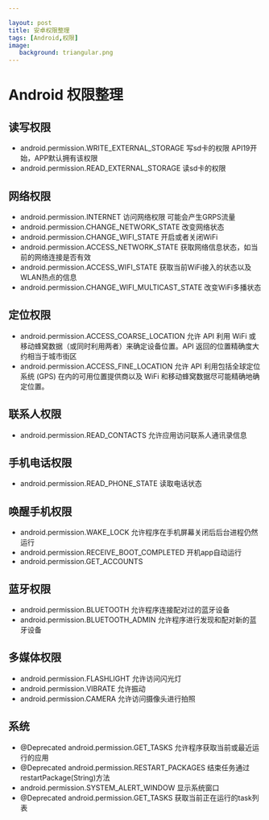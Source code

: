 ```yaml
---

layout: post
title: 安卓权限整理
tags: [Android,权限]
image: 
   background: triangular.png
---
```


# Android 权限整理

## 读写权限

* android.permission.WRITE_EXTERNAL_STORAGE 写sd卡的权限 API19开始，APP默认拥有该权限
* android.permission.READ_EXTERNAL_STORAGE 读sd卡的权限 

## 网络权限

* android.permission.INTERNET 访问网络权限 可能会产生GRPS流量
* android.permission.CHANGE_NETWORK_STATE 改变网络状态
* android.permission.CHANGE_WIFI_STATE 开启或者关闭WiFi
* android.permission.ACCESS_NETWORK_STATE 获取网络信息状态，如当前的网络连接是否有效
* android.permission.ACCESS_WIFI_STATE 获取当前WiFi接入的状态以及WLAN热点的信息
* android.permission.CHANGE_WIFI_MULTICAST_STATE 改变WiFi多播状态

## 定位权限

* android.permission.ACCESS_COARSE_LOCATION 允许 API 利用 WiFi 或移动蜂窝数据（或同时利用两者）来确定设备位置。API 返回的位置精确度大约相当于城市街区
* android.permission.ACCESS_FINE_LOCATION 允许 API 利用包括全球定位系统 (GPS) 在内的可用位置提供商以及 WiFi 和移动蜂窝数据尽可能精确地确定位置。

## 联系人权限

* android.permission.READ_CONTACTS 允许应用访问联系人通讯录信息

## 手机电话权限

* android.permission.READ_PHONE_STATE 读取电话状态

## 唤醒手机权限

* android.permission.WAKE_LOCK  允许程序在手机屏幕关闭后后台进程仍然运行
* android.permission.RECEIVE_BOOT_COMPLETED 开机app自动运行
* android.permission.GET_ACCOUNTS 

## 蓝牙权限

* android.permission.BLUETOOTH 允许程序连接配对过的蓝牙设备
* android.permission.BLUETOOTH_ADMIN 允许程序进行发现和配对新的蓝牙设备

## 多媒体权限

* android.permission.FLASHLIGHT 允许访问闪光灯
* android.permission.VIBRATE  允许振动
* android.permission.CAMERA  允许访问摄像头进行拍照

## 系统

* @Deprecated android.permission.GET_TASKS   允许程序获取当前或最近运行的应用
* @Deprecated android.permission.RESTART_PACKAGES   结束任务通过restartPackage(String)方法
* android.permission.SYSTEM_ALERT_WINDOW 显示系统窗口
* @Deprecated android.permission.GET_TASKS 获取当前正在运行的task列表

